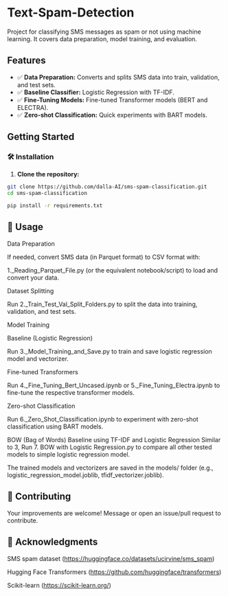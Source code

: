 # Text-Spam-Detection
Project for classifying SMS messages as spam or not using machine learning. It covers data preparation, model training, and evaluation.

## Features
- ✅ **Data Preparation:** Converts and splits SMS data into train, validation, and test sets.
- ✅ **Baseline Classifier:** Logistic Regression with TF-IDF.
- ✅ **Fine-Tuning Models:** Fine-tuned Transformer models (BERT and ELECTRA).
- ✅ **Zero-shot Classification:** Quick experiments with BART models.

## Getting Started

### 🛠️ Installation
1. **Clone the repository:**
```bash
git clone https://github.com/dalla-AI/sms-spam-classification.git
cd sms-spam-classification
```
```bash
pip install -r requirements.txt
```

## 🚀 Usage

Data Preparation

If needed, convert SMS data (in Parquet format) to CSV format with:

1._Reading_Parquet_File.py (or the equivalent notebook/script) to load and convert your data.

Dataset Splitting

Run 2._Train_Test_Val_Split_Folders.py to split the data into training, validation, and test sets.

Model Training

Baseline (Logistic Regression)

Run 3._Model_Training_and_Save.py to train and save logistic regression model and vectorizer.

Fine-tuned Transformers

Run 4._Fine_Tuning_Bert_Uncased.ipynb or 5._Fine_Tuning_Electra.ipynb to fine-tune the respective transformer models.

Zero-shot Classification

Run 6._Zero_Shot_Classification.ipynb to experiment with zero-shot classification using BART models.

BOW (Bag of Words) Baseline using TF-IDF and Logistic Regression
Similar to 3, Run 7. BOW with Logistic Regression.py to compare all other tested models to simple logistic regression model.


The trained models and vectorizers are saved in the models/ folder (e.g., logistic_regression_model.joblib, tfidf_vectorizer.joblib).


## 🤝 Contributing
Your improvements are welcome! Message or open an issue/pull request to contribute.

## 🙏 Acknowledgments

SMS spam dataset (https://huggingface.co/datasets/ucirvine/sms_spam)

Hugging Face Transformers (https://github.com/huggingface/transformers)

Scikit-learn (https://scikit-learn.org/)

